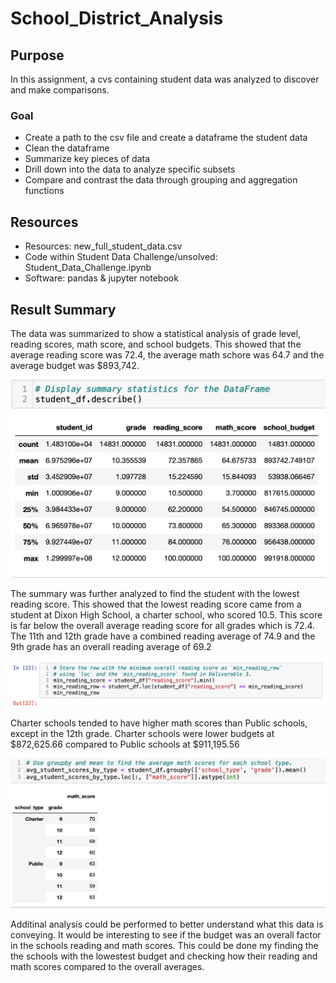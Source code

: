 # **School_District_Analysis**
## **Purpose**
In this assignment, a cvs containing student data was analyzed to discover and make comparisons.

### **Goal**
- Create a path to the csv file and create a dataframe the student data
- Clean the dataframe
- Summarize key pieces of data
- Drill down into the data to analyze specific subsets
- Compare and contrast the data through grouping and aggregation functions

## **Resources**
- Resources: new_full_student_data.csv 
- Code within Student Data Challenge/unsolved: Student_Data_Challenge.ipynb
- Software: pandas & jupyter notebook

## **Result Summary**
The data was summarized to show a statistical analysis of grade level, reading scores, math score, and school budgets. This showed that the average reading score was 72.4, the average math schore was 64.7 and the average budget was $893,742.

![mean results](student_df_summary.png)

The summary was further analyzed to find the student with the lowest reading score. This showed that the lowest reading score came from a student at Dixon High School, a charter school, who scored 10.5. This score is far below the overall average reading score for all grades which is 72.4. The 11th and 12th grade have a combined reading average of 74.9 and the 9th grade has an overall reading average of 69.2

![lowest reading score](lowest_reading_score.png)

Charter schools tended to have higher math scores than Public schools, except in the 12th grade. Charter schools were lower budgets at $872,625.66 compared to Public schools at $911,195.56

![math scores](math_scores_by_type_and_grade.png)

Additinal analysis could be performed to better understand what this data is conveying. It would be interesting to see if the budget was an overall factor in the schools reading and math scores. This could be done my finding the the schools with the lowestest budget and checking how their reading and math scores compared to the overall averages.
